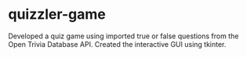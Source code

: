 # quizzler-game
Developed a quiz game using imported true or false questions from the Open Trivia Database API.
Created the interactive GUI using tkinter.
